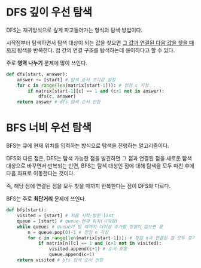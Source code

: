 # DFS 깊이 우선 탐색

DFS는 재귀방식으로 깊게 파고들어가는 형식의 탐색 방법이다. 

시작점부터 탐색하면서 탐색 대상이 되는 값을 찾으면 <u>그 값과 연결된 다음 값을 찾을 때까지</u> 탐색을 반복한다. 점 간의 연결 구조를 탐색하는데 용이하다고 할 수 있다.

주로 **영역 나누기** 문제에 많이 쓰인다.

```python
def dfs(start, answer):							
    answer += [start] # 탐색 순서 초기값 설정
    for c in range(len(matrix[start-1])): # 정점 c 지정
        if matrix[start-1][c] == 1 and (c+1 not in answer):
            dfs(c, answer)							
    return answer # dfs 탐색 순서 반환
```



# BFS 너비 우선 탐색

BFS는 큐에 현재 위치를 입력하는 방식으로 탐색을 진행하는 알고리즘이다. 

DFS와 다른 점은, DFS는 탐색 가능한 점을 발견하면 그 점과 연결된 점을 새로운 탐색 대상으로 바꾸면서 반복되는 반면, BFS는 탐색 대상인 점에 대해 탐색을 모두 마친 후에 다음 좌표로 이동한다는 것이다. 

즉, 해당 점에 연결된 점을 모두 찾을 때까지 반복한다는 점이 DFS와 다르다.

BFS는 주로 **최단거리** 문제에 쓰인다.

```python
def bfs(start):										
    visited = [start] # 처음 시작-방문 list
    queue = [start] # queue-현재 위치(시작점)
    while queue: # queue가 빌 때까지-더이상 추가할 정점이 없으면 끝
        n = queue.pop(0)-1 # 정점 n 지정
        for c in range(len(matrix[start-1])): # 정점 n과 연결된 점 모두 찾기
            if matrix[n][c] == 1 and (c+1 not in visited):
                visited.append(c+1) # 순서 포함
                queue.append(c+1)					
    return visited # bfs 탐색 순서 반환
```
